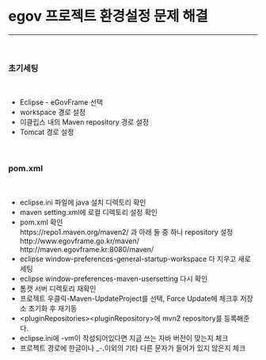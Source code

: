 <h1>egov 프로젝트 환경설정 문제 해결</h1><hr>
<br>

<h3>초기세팅</h3>
<br>

<ul>
<li>Eclipse - eGovFrame 선택</li>
<li>workspace 경로 설정</li>
<li>이클립스 내의 Maven repository 경로 설정</li>
<li>Tomcat 경로 설정</li>
</ul>
<br>

<h3>pom.xml</h3>
<br>

<ul>
<li>eclipse.ini 파일에 java 설치 디렉토리 확인</li>
<li>maven setting.xml에 로컬 디렉토리 설정 확인</li>
<li>pom.xml 확인<br>
https://repo1.maven.org/maven2/ 과 아래 둘 중 하나 repository 설정<br>
http://www.egovframe.go.kr/maven/ <br>
http://maven.egovframe.kr:8080/maven/
</li>
<li>eclipse window-preferences-general-startup-workspace 다 지우고 새로 세팅</li>
<li>eclipse window-preferences-maven-usersetting 다시 확인</li>
<li>톰캣 서버 디렉토리 재확인</li>
<li>프로젝트 우클릭-Maven-UpdateProject를 선택, Force Update에 체크후 저장소 초기화 후 재기동</li>
<li>&lt;pluginRepositories&gt;&lt;pluginRepository&gt;에 mvn2 repository를 등록해준다.</li>
<li>eclipse.ini에 -vm이 작성되어있다면 지금 쓰는 자바 버전이 맞는지 체크</li>
<li>프로젝트 경로에 한글이나 _-.이외의 기타 다른 문자가 들어가 있지 않은지 체크</li>
</ul>
